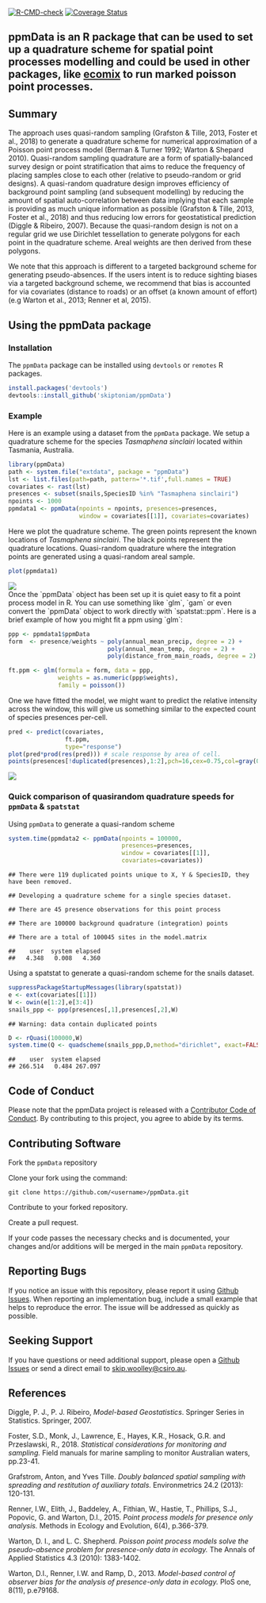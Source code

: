 
<!-- badges: start -->

[![R-CMD-check](https://github.com/skiptoniam/ppmData/workflows/R-CMD-check/badge.svg)](https://github.com/skiptoniam/ppmData/actions)
[![Coverage
Status](https://codecov.io/github/skiptoniam/ppmData/coverage.svg?branch=master)](https://codecov.io/github/skiptoniam/ppmData?branch=master)
<!-- badges: end -->

## ppmData is an R package that can be used to set up a quadrature scheme for spatial point processes modelling and could be used in other packages, like [ecomix](https://github.com/skiptoniam/ecomix) to run marked poisson point processes.

## Summary

The approach uses quasi-random sampling (Grafston & Tille, 2013, Foster
et al., 2018) to generate a quadrature scheme for numerical
approximation of a Poisson point process model (Berman & Turner 1992;
Warton & Shepard 2010). Quasi-random sampling quadrature are a form of
spatially-balanced survey design or point stratification that aims to
reduce the frequency of placing samples close to each other (relative to
pseudo-random or grid designs). A quasi-random quadrature design
improves efficiency of background point sampling (and subsequent
modelling) by reducing the amount of spatial auto-correlation between
data implying that each sample is providing as much unique information
as possible (Grafston & Tille, 2013, Foster et al., 2018) and thus
reducing low errors for geostatistical prediction (Diggle & Ribeiro,
2007). Because the quasi-random design is not on a regular grid we use
Dirichlet tessellation to generate polygons for each point in the
quadrature scheme. Areal weights are then derived from these polygons.

We note that this approach is different to a targeted background scheme
for generating pseudo-absences. If the users intent is to reduce
sighting biases via a targeted background scheme, we recommend that bias
is accounted for via covariates (distance to roads) or an offset (a
known amount of effort) (e.g Warton et al., 2013; Renner et al, 2015).

## Using the ppmData package

### Installation

The `ppmData` package can be installed using `devtools` or `remotes` R
packages.

``` r
install.packages('devtools')
devtools::install_github('skiptoniam/ppmData')
```

### Example

Here is an example using a dataset from the `ppmData` package. We setup
a quadrature scheme for the species *Tasmaphena sinclairi* located
within Tasmania, Australia.

``` r
library(ppmData)
path <- system.file("extdata", package = "ppmData")
lst <- list.files(path=path, pattern='*.tif',full.names = TRUE)
covariates <- rast(lst)
presences <- subset(snails,SpeciesID %in% "Tasmaphena sinclairi")
npoints <- 1000
ppmdata1 <- ppmData(npoints = npoints, presences=presences,
                    window = covariates[[1]], covariates=covariates)
```

Here we plot the quadrature scheme. The green points represent the known
locations of *Tasmaphena sinclairi*. The black points represent the
quadrature locations. Quasi-random quadrature where the integration
points are generated using a quasi-random areal sample.

``` r
plot(ppmdata1)
```

<img src="README_files/figure-gfm/fig1-1.png" style="display: block; margin: auto;" />
Once the `ppmData` object has been set up it is quiet easy to fit a
point process model in R. You can use something like `glm`, `gam` or
even convert the `ppmData` object to work directly with `spatstat::ppm`.
Here is a brief example of how you might fit a ppm using `glm`:

``` r
ppp <- ppmdata1$ppmData
form  <- presence/weights ~ poly(annual_mean_precip, degree = 2) + 
                            poly(annual_mean_temp, degree = 2) + 
                            poly(distance_from_main_roads, degree = 2)

ft.ppm <- glm(formula = form, data = ppp,
              weights = as.numeric(ppp$weights),
              family = poisson())
```

One we have fitted the model, we might want to predict the relative
intensity across the window, this will give us something similar to the
expected count of species presences per-cell.

``` r
pred <- predict(covariates,
                ft.ppm,
                type="response")
plot(pred*prod(res(pred))) # scale response by area of cell.
points(presences[!duplicated(presences),1:2],pch=16,cex=0.75,col=gray(0.2,0.75))
```

![](README_files/figure-gfm/unnamed-chunk-4-1.png)<!-- -->

### Quick comparison of quasirandom quadrature speeds for `ppmData` & `spatstat`

Using `ppmData` to generate a quasi-random scheme

``` r
system.time(ppmdata2 <- ppmData(npoints = 100000,
                                presences=presences,
                                window = covariates[[1]],
                                covariates=covariates))
```

    ## There were 119 duplicated points unique to X, Y & SpeciesID, they have been removed.

    ## Developing a quadrature scheme for a single species dataset.

    ## There are 45 presence observations for this point process

    ## There are 100000 background quadrature (integration) points

    ## There are a total of 100045 sites in the model.matrix

    ##    user  system elapsed 
    ##   4.348   0.008   4.360

Using a spatstat to generate a quasi-random scheme for the snails
dataset.

``` r
suppressPackageStartupMessages(library(spatstat))
e <- ext(covariates[[1]])
W <- owin(e[1:2],e[3:4])
snails_ppp <- ppp(presences[,1],presences[,2],W)
```

    ## Warning: data contain duplicated points

``` r
D <- rQuasi(100000,W)
system.time(Q <- quadscheme(snails_ppp,D,method="dirichlet", exact=FALSE))
```

    ##    user  system elapsed 
    ## 266.514   0.484 267.097

## Code of Conduct

Please note that the ppmData project is released with a [Contributor
Code of
Conduct](https://contributor-covenant.org/version/2/0/CODE_OF_CONDUCT.html).
By contributing to this project, you agree to abide by its terms.

## Contributing Software

Fork the `ppmData` repository

Clone your fork using the command:

`git clone https://github.com/<username>/ppmData.git`

Contribute to your forked repository.

Create a pull request.

If your code passes the necessary checks and is documented, your changes
and/or additions will be merged in the main `ppmData` repository.

## Reporting Bugs

If you notice an issue with this repository, please report it using
[Github Issues](https://github.com/skiptoniam/ppmData/issues). When
reporting an implementation bug, include a small example that helps to
reproduce the error. The issue will be addressed as quickly as possible.

## Seeking Support

If you have questions or need additional support, please open a [Github
Issues](https://github.com/skiptoniam/ppmData/issues) or send a direct
email to <skip.woolley@csiro.au>.

## References

Diggle, P. J., P. J. Ribeiro, *Model-based Geostatistics*. Springer
Series in Statistics. Springer, 2007.

Foster, S.D., Monk, J., Lawrence, E., Hayes, K.R., Hosack, G.R. and
Przeslawski, R., 2018. *Statistical considerations for monitoring and
sampling.* Field manuals for marine sampling to monitor Australian
waters, pp.23-41.

Grafstrom, Anton, and Yves Tille. *Doubly balanced spatial sampling with
spreading and restitution of auxiliary totals.* Environmetrics 24.2
(2013): 120-131.

Renner, I.W., Elith, J., Baddeley, A., Fithian, W., Hastie, T.,
Phillips, S.J., Popovic, G. and Warton, D.I., 2015. *Point process
models for presence only analysis.* Methods in Ecology and Evolution,
6(4), p.366-379.

Warton, D. I., and L. C. Shepherd. *Poisson point process models solve
the pseudo-absence problem for presence-only data in ecology.* The
Annals of Applied Statistics 4.3 (2010): 1383-1402.

Warton, D.I., Renner, I.W. and Ramp, D., 2013. *Model-based control of
observer bias for the analysis of presence-only data in ecology.* PloS
one, 8(11), p.e79168.
